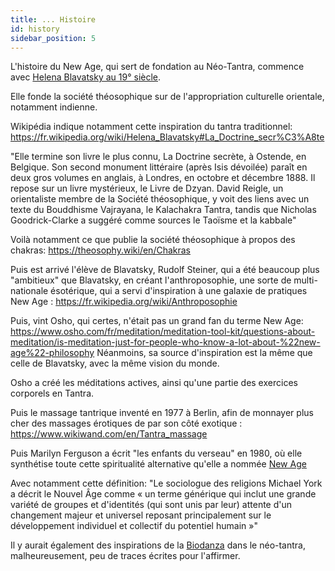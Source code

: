 ```yaml
---
title: ... Histoire
id: history
sidebar_position: 5
---
```


L'histoire du New Age, qui sert de fondation au Néo-Tantra, commence avec [Helena Blavatsky au 19° siècle](https://fr.wikipedia.org/wiki/Helena_Blavatsky).

Elle fonde la société théosophique sur de l'appropriation culturelle orientale, notamment indienne.

Wikipédia indique notamment cette inspiration du tantra traditionnel:
https://fr.wikipedia.org/wiki/Helena_Blavatsky#La_Doctrine_secr%C3%A8te

"Elle termine son livre le plus connu, La Doctrine secrète, à Ostende, en Belgique. Son second monument littéraire (après Isis dévoilée) paraît en deux gros volumes en anglais, à Londres, en octobre et décembre 1888. Il repose sur un livre mystérieux, le Livre de Dzyan. David Reigle, un orientaliste membre de la Société théosophique, y voit des liens avec un texte du Bouddhisme Vajrayana, le Kalachakra Tantra, tandis que Nicholas Goodrick-Clarke a suggéré comme sources le Taoïsme et la kabbale"

Voilà notamment ce que publie la société théosophique à propos des chakras:
https://theosophy.wiki/en/Chakras

Puis est arrivé l'élève de Blavatsky, Rudolf Steiner, qui a été beaucoup plus "ambitieux" que Blavatsky, en créant l'anthroposophie, une sorte de multi-nationale ésotérique, qui a servi d'inspiration à une galaxie de pratiques New Age :
https://fr.wikipedia.org/wiki/Anthroposophie

Puis, vint Osho, qui certes, n'était pas un grand fan du terme New Age:
https://www.osho.com/fr/meditation/meditation-tool-kit/questions-about-meditation/is-meditation-just-for-people-who-know-a-lot-about-%22new-age%22-philosophy
Néanmoins, sa source d'inspiration est la même que celle de Blavatsky, avec la même vision du monde.

Osho a créé les méditations actives, ainsi qu'une partie des exercices corporels en Tantra.

Puis le massage tantrique inventé en 1977 à Berlin, afin de monnayer plus cher des massages érotiques de par son côté exotique :
https://www.wikiwand.com/en/Tantra_massage

Puis Marilyn Ferguson a écrit "les enfants du verseau" en 1980, où elle synthétise toute cette spiritualité alternative qu'elle a nommée [New Age](https://fr.wikipedia.org/wiki/New_Age)

Avec notamment cette définition:
"Le sociologue des religions Michael York a décrit le Nouvel Âge comme « un terme générique qui inclut une grande variété de groupes et d'identités (qui sont unis par leur) attente d'un changement majeur et universel reposant principalement sur le développement individuel et collectif du potentiel humain »"

Il y aurait également des inspirations de la [Biodanza](biodanza) dans le néo-tantra, malheureusement, peu de traces écrites pour l'affirmer.
